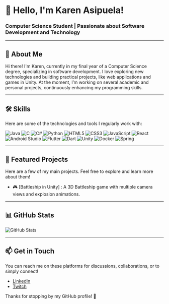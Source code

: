 # 👋 Hello, I'm Karen Asipuela!
### Computer Science Student | Passionate about Software Development and Technology

---

## 🌟 About Me
Hi there! I'm Karen, currently in my final year of a Computer Science degree, specializing in software development. I love exploring new technologies and building practical projects, like web applications and games in Unity. At the moment, I’m working on several academic and personal projects, continuously enhancing my programming skills.

---

## 🛠 Skills
Here are some of the technologies and tools I regularly work with:

![Java](https://img.shields.io/badge/Java-%23ED8B00.svg?style=for-the-badge&logo=java&logoColor=white)
![C](https://img.shields.io/badge/C-%2300599C.svg?style=for-the-badge&logo=c&logoColor=white)
![C#](https://img.shields.io/badge/C%23-%23239120.svg?style=for-the-badge&logo=c-sharp&logoColor=white)
![Python](https://img.shields.io/badge/Python-%2314354C.svg?style=for-the-badge&logo=python&logoColor=white)
![HTML5](https://img.shields.io/badge/HTML5-%23E34F26.svg?style=for-the-badge&logo=html5&logoColor=white)
![CSS3](https://img.shields.io/badge/CSS3-%231572B6.svg?style=for-the-badge&logo=css3&logoColor=white)
![JavaScript](https://img.shields.io/badge/JavaScript-%23323330.svg?style=for-the-badge&logo=javascript&logoColor=%23F7DF1E)
![React](https://img.shields.io/badge/React-%2320232a.svg?style=for-the-badge&logo=react&logoColor=%2361DAFB)
![Android Studio](https://img.shields.io/badge/Android%20Studio-%233DDC84.svg?style=for-the-badge&logo=android-studio&logoColor=white)
![Flutter](https://img.shields.io/badge/Flutter-%2302569B.svg?style=for-the-badge&logo=flutter&logoColor=white)
![Dart](https://img.shields.io/badge/Dart-%230175C2.svg?style=for-the-badge&logo=dart&logoColor=white)
![Unity](https://img.shields.io/badge/Unity-%23000000.svg?style=for-the-badge&logo=unity&logoColor=white)
![Docker](https://img.shields.io/badge/Docker-2496ED?style=for-the-badge&logo=docker&logoColor=white)
![Spring](https://img.shields.io/badge/Spring-%236DB33F.svg?style=for-the-badge&logo=spring&logoColor=white)

---

## 🌈 Featured Projects
Here are a few of my main projects. Feel free to explore and learn more about them!

- 🎮 [Battleship in Unity] : A 3D Battleship game with multiple camera views and explosion animations.

---

## 📊 GitHub Stats
![GitHub Stats](https://github-readme-stats.vercel.app/api?username=karen-asipuela-vinci&show_icons=true&theme=radical)

---

## 📫 Get in Touch
You can reach me on these platforms for discussions, collaborations, or to simply connect!

- [LinkedIn](https://www.linkedin.com/in/karen-asipuela/)
- [Twitch](https://twitch.tv/Kaeli1834)

Thanks for stopping by my GitHub profile! 🚀
